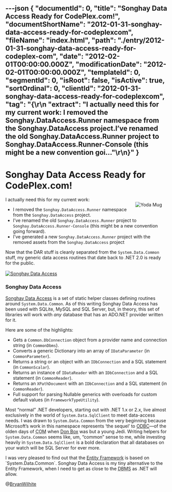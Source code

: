 ---json
{
  "documentId": 0,
  "title": "Songhay Data Access Ready for CodePlex.com!",
  "documentShortName": "2012-01-31-songhay-data-access-ready-for-codeplexcom",
  "fileName": "index.html",
  "path": "./entry/2012-01-31-songhay-data-access-ready-for-codeplex-com",
  "date": "2012-02-01T00:00:00.000Z",
  "modificationDate": "2012-02-01T00:00:00.000Z",
  "templateId": 0,
  "segmentId": 0,
  "isRoot": false,
  "isActive": true,
  "sortOrdinal": 0,
  "clientId": "2012-01-31-songhay-data-access-ready-for-codeplexcom",
  "tag": "{\r\n  \"extract\": \"I actually need this for my current work: I removed the Songhay.DataAccess.Runner namespace from the Songhay.DataAccess project.I’ve renamed the old Songhay.DataAccess.Runner project to Songhay.DataAccess.Runner-Console (this might be a new convention goi...\"\r\n}"
}
---

# Songhay Data Access Ready for CodePlex.com!

[<img alt="Yoda Mug" src="http://farm8.staticflickr.com/7006/6705622765_8d6e05522e_m.jpg" style="float:right;margin:16px;">](http://www.flickr.com/photos/wilhite/6705622765/in/photostream/ "Yoda Mug")

I actually need this for my current work:

* I removed the `Songhay.DataAccess.Runner` namespace from the `Songhay.DataAccess` project.
* I’ve renamed the old `Songhay.DataAccess.Runner` project to `Songhay.DataAccess.Runner-Console` (this might be a new convention going forward).
* I’ve generated a new `Songhay.DataAccess.Runner` project with the removed assets from the `Songhay.DataAccess` project

Now that the DAR stuff is cleanly separated from the `System.Data.Common` stuff, my generic data access routines that date back to .NET 2.0 is ready for the public.
[<img alt="Songhay Data Access" src="http://farm8.staticflickr.com/7154/6762510791_99721a18ff_o.png" style="display:block;margin:16px;margin-left:auto;margin-right:auto">](http://songhaydataaccess.codeplex.com/ "Songhay Data Access")

### Songhay Data Access

[Songhay Data Access](http://songhaydataaccess.codeplex.com/) is a set of static helper classes defining routines around `System.Data.Common`. As of this writing Songhay Data Access has been used with SQLite, MySQL and SQL Server, but, in theory, this set of libraries will work with *any* database that has an ADO.NET provider written for it.

Here are some of the highlights:

* Gets a `Common.DbConnection` object from a provider name and connection string (in `CommonDbms`).
* Converts a generic Dictionary into an array of `IDataParameter` (in `CommonParameter`).
* Returns a string or an object with an `IDbConnection` and a SQL statement (in `CommonScalar`).
* Returns an instance of `IDataReader` with an `IDbConnection` and a SQL statement (in `CommonReader`).
* Returns an `XPathDocument` with an `IDbConnection` and a SQL statement (in `CommonReader`).
* Full support for parsing Nullable generics with overloads for custom default values (in `FrameworkTypeUtility`).

Most “normal” .NET developers, starting out with .NET 1.x or 2.x, live almost exclusively in the world of `System.Data.SqlClient` to meet data-access needs. I was drawn to `System.Data.Common` from the very beginning because Microsoft’s work in this namespace represents ‘the sequel’ to [ODBC](http://en.wikipedia.org/wiki/ODBC)—of the olden days of <acronym title="Microsoft Component Object Model">COM</acronym> when [Don Box](http://en.wikipedia.org/wiki/Don_Box) was but a young Jedi. Writing helpers for `System.Data.Common` seems like, um, “common” sense to me, while investing heavily in `System.Data.SqlClient` is a bold declaration that all databases on your watch will be SQL Server for ever more.

I was very pleased to find out that the [Entity Framework](http://msdn.microsoft.com/en-us/library/system.data.entityclient.entitycommand(v=vs.110).aspx) is based on `System.Data.Common`. Songhay Data Access is my tiny alternative to the Entity Framework, when I need to get as close to the <acronym title="Database Management System">DBMS</acronym> as .NET will allow.

@[BryanWilhite](https://twitter.com/BryanWilhite)
